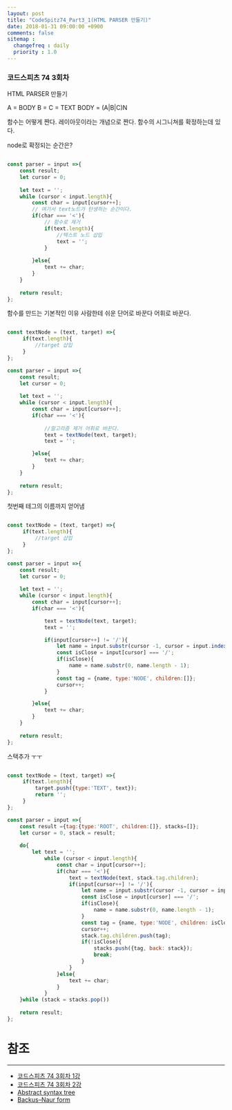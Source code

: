 ```yaml
---
layout: post
title: "CodeSpitz74_Part3_1(HTML PARSER 만들기)"
date: 2018-01-31 09:00:00 +0900
comments: false
sitemap :
  changefreq : daily
  priority : 1.0
---
```


### 코드스피츠 74 3회차

HTML PARSER 만들기

A = <TAG>BODY</TAG>
B = <TAG/>
C = TEXT
BODY = (A|B|C)N

함수는 어떻게 짠다. 레이아웃이라는 개념으로 짠다. 함수의 시그니쳐를 확정하는데 있다.

node로 확정되는 순간은?


```javascript

const parser = input =>{
    const result;
    let cursor = 0;
    
    let text = '';
    while (cursor < input.length){
        const char = input[cursor++];
        // 여기서 text노드가 탄생하는 순간이다.
        if(char === '<'){
            // 함수로 제거
            if(text.length){
                //텍스트 노드 삽입
                text = '';
            }
   
        }else{
            text += char;
        }
    }
    
    return result;
};

```

함수를 만드는 기본적인 이유 사람한테 쉬운 단어로 바꾼다 어휘로 바꾼다.

```javascript

const textNode = (text, target) =>{
     if(text.length){
         //target 삽입           
     }
};

const parser = input =>{
    const result;
    let cursor = 0;
    
    let text = '';
    while (cursor < input.length){
        const char = input[cursor++];
        if(char === '<'){
            
            //알고리즘 제거 어휘로 바꾼다.
            text = textNode(text, target);
            text = '';

        }else{
            text += char;
        }
    }
    
    return result;
};

```
첫번째 테그의 이름까지 얻어냄 

```javascript

const textNode = (text, target) =>{
     if(text.length){
         //target 삽입           
     }
};

const parser = input =>{
    const result;
    let cursor = 0;
    
    let text = '';
    while (cursor < input.length){
        const char = input[cursor++];
        if(char === '<'){

            text = textNode(text, target);
            text = '';

            if(input[cursor++] != '/'){
                let name = input.substr(cursor -1, cursor = input.indexOf('>', cursor));
                const isClose = input[cursor] === '/';
                if(isClose){
                    name = name.substr(0, name.length - 1);
                }
                const tag = {name, type:'NODE', children:[]};
                cursor++;
            }

        }else{
            text += char;
        }
    }
    
    return result;
};

```

스택추가 ㅜㅜ

```javascript

const textNode = (text, target) =>{
     if(text.length){
         target.push({type:'TEXT', text});
         return '';
     }
};

const parser = input =>{
    const result ={tag:{type:'ROOT', children:[]}, stacks=[]};
    let cursor = 0, stack = result;
    
    do{
        let text = '';
            while (cursor < input.length){
                const char = input[cursor++];
                if(char === '<'){
                    text = textNode(text, stack.tag.children);
                    if(input[cursor++] != '/'){
                        let name = input.substr(cursor -1, cursor = input.indexOf('>', cursor));
                        const isClose = input[cursor] === '/';
                        if(isClose){
                            name = name.substr(0, name.length - 1);
                        }
                        const tag = {name, type:'NODE', children: isClose ? null:[]};
                        cursor++;
                        stack.tag.children.push(tag);
                        if(!isClose){
                            stacks.push({tag, back: stack});
                            break;
                        }
                    }
                }else{
                    text += char;
                }
            }
    }while (stack = stacks.pop())
    
    return result;
};

```


# 참조 
-----

* [코드스피츠 74 3회차 1강](https://www.youtube.com/watch?v=LZSnwTArz3A&list=PLBA53uNlbf-vuKTARH6Ka7a_Jp0OVT_AY&index=2)
* [코드스피츠 74 3회차 2강](https://www.youtube.com/watch?v=X7E2NnkclRE&index=1&list=PLBA53uNlbf-vuKTARH6Ka7a_Jp0OVT_AY)
* [Abstract syntax tree](https://en.wikipedia.org/wiki/Abstract_syntax_tree)
* [Backus–Naur form](https://en.wikipedia.org/wiki/Backus%E2%80%93Naur_form)
